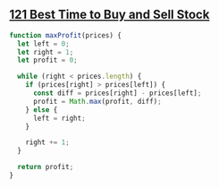 ## [121 Best Time to Buy and Sell Stock](https://leetcode.com/problems/best-time-to-buy-and-sell-stock/description/)

<!-- notecardId: 1740597245316 -->

```js
function maxProfit(prices) {
  let left = 0;
  let right = 1;
  let profit = 0;

  while (right < prices.length) {
    if (prices[right] > prices[left]) {
      const diff = prices[right] - prices[left];
      profit = Math.max(profit, diff);
    } else {
      left = right;
    }

    right += 1;
  }

  return profit;
}
```
